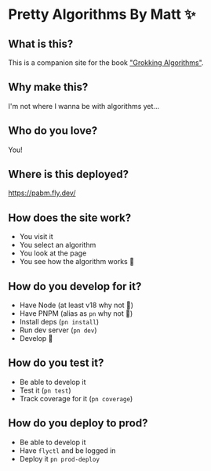 # Pretty Algorithms By Matt ✨

## What is this?

This is a companion site for the book ["Grokking Algorithms"](https://learning.oreilly.com/library/view/grokking-algorithms/9781617292231/).

## Why make this?

I'm not where I wanna be with algorithms yet...

## Who do you love?

You!

## Where is this deployed?

https://pabm.fly.dev/

## How does the site work?

- You visit it
- You select an algorithm
- You look at the page
- You see how the algorithm works 🤞

## How do you develop for it?

- Have Node (at least v18 why not 🦀)
- Have PNPM (alias as `pn` why not 🦀)
- Install deps (`pn install`)
- Run dev server (`pn dev`)
- Develop 👾

## How do you test it?

- Be able to develop it
- Test it (`pn test`)
- Track coverage for it (`pn coverage`)

## How do you deploy to prod?

- Be able to develop it
- Have `flyctl` and be logged in
- Deploy it `pn prod-deploy`
